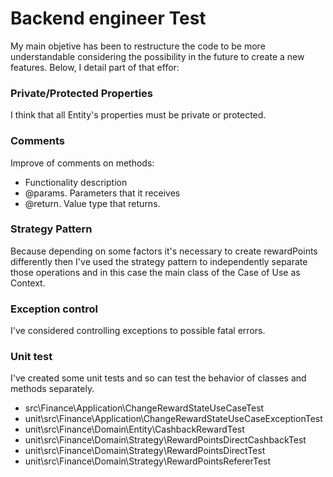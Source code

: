 # Backend engineer Test
My main objetive has been to restructure the code to be more understandable considering the possibility in the future to create a new features. Below, I detail part of that effor:

### Private/Protected Properties
I think that all Entity's properties must be private or protected.

### Comments
Improve of comments on methods:
- Functionality description
- @params. Parameters that it receives
- @return. Value type that returns.

### Strategy Pattern
Because depending on some factors it's necessary to create rewardPoints differently then I've used the strategy pattern to independently separate those operations and in this case the main class of the Case of Use as Context. 

### Exception control
I've considered controlling exceptions to possible fatal errors.

### Unit test
I've created some unit tests and so can test the behavior of classes and methods separately.
- src\Finance\Application\ChangeRewardStateUseCaseTest
- unit\src\Finance\Application\ChangeRewardStateUseCaseExceptionTest
- unit\src\Finance\Domain\Entity\CashbackRewardTest
- unit\src\Finance\Domain\Strategy\RewardPointsDirectCashbackTest
- unit\src\Finance\Domain\Strategy\RewardPointsDirectTest
- unit\src\Finance\Domain\Strategy\RewardPointsRefererTest